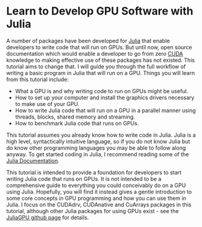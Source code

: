 # Learn to Develop GPU Software with Julia

A number of packages have been developed for [Julia](https://julialang.org/) that enable developers to write code that will run on GPUs. But until now, open source documentation which would enable a developer to go from zero [CUDA](https://developer.nvidia.com/cuda-zone) knowledge to making effective use of these packages has not existed. This tutorial aims to change that. I will guide you through the full workflow of writing a basic program in Julia that will run on a GPU. Things you will learn from this tutorial include:

- What a GPU is and why writing code to run on GPUs might be useful.
- How to set up your computer and install the graphics drivers necessary to make use of your GPU.
- How to write Julia code that will run on a GPU in a parallel manner using threads, blocks, shared memory and streaming.
- How to benchmark Julia code that runs on GPUs.

This tutorial assumes you already know how to write code in Julia. Julia is a high level, syntactically intuitive language, so if you do not know Julia but do know other programming languages you may be able to follow along anyway. To get started coding in Julia, I recommend reading some of the [Julia Documentation](https://docs.julialang.org/en/v1.0/).

This tutorial is intended to provide a foundation for developers to start writing Julia code that runs on GPUs. It is not intended to be a comprehensive guide to everything you could conceivably do on a GPU using Julia. Hopefully, you will find it instead gives a gentle introduction to some core concepts in GPU programming and how you can use them in Julia. I focus on the CUDAdrv, CUDAnative and CuArrays packages in this tutorial, although other Julia packages for using GPUs exist - see the [JuliaGPU github page](https://github.com/JuliaGPU) for details.
